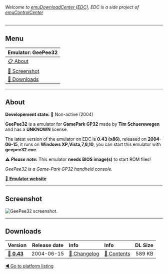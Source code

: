 ###### Welcome to [emuDownloadCenter (EDC)](https://github.com/PhoenixInteractiveNL/emuDownloadCenter/wiki/), EDC is a side project of [emuControlCenter](https://github.com/PhoenixInteractiveNL/emuControlCenter/wiki/)
***
## Menu
| **Emulator: GeePee32** |
|:---------|
| [:clipboard: About](#about) |
| [:sunrise: Screenshot](#screenshot) |
| [:floppy_disk: Downloads](#downloads) |
***
## About
**Developement state:** :red_circle: Non-active (2004)

**GeePee32** is a emulator for **GamePark GP32** made by **Tim Schuerewegen** and has a **UNKNOWN** license.

The latest version of the emulator on EDC is **0.43 (x86)**, released on **2004-06-15**, it runs on **Windows XP,Vista,7,8,10**, you can start this emulator with **geepee32.exe**.

:warning: _**Please note:**_ This emulator **needs BIOS image(s)** to start ROM files!

_GeePee32 is a Game-Park GP32 handheld console._

[:link: **Emulator website**](http://users.skynet.be/firefly/gp32/)
***
## Screenshot
![](https://raw.githubusercontent.com/PhoenixInteractiveNL/emuDownloadCenter/master/hooks/geepee32/screen.jpg "GeePee32 screenshot.")
***
## Downloads
| Version  | Release date  | Info       | Info       | DL Size    |
|:---------|:-------------:|:-----------|:-----------|-----------:|
| [:floppy_disk: **0.43**](https://github.com/PhoenixInteractiveNL/edc-repo0003/raw/master/geepee32/0.43.7z) | 2004-06-15 | [:page_facing_up: Changelog](https://github.com/PhoenixInteractiveNL/edc-repo0003/blob/master/geepee32/0.43_changelog.txt) | [:mag_right: Contents](https://github.com/PhoenixInteractiveNL/edc-repo0003/blob/master/geepee32/0.43_contents.txt) | 589 KB |

[:arrow_backward: Go to platform listing](https://github.com/PhoenixInteractiveNL/emuDownloadCenter/wiki/EDC-Platform-List)

